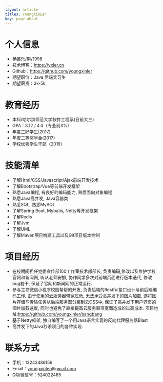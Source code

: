 ```yaml
---
layout: article
titles: YoungXinLer
key: page-about
---
```

# 个人信息
 - 杨鑫乐/男/1998
 - 技术博客：https://yxler.cn
 - Github：https://github.com/youngxinler
 - 期望职位：Java 后端实习生
 - 期望薪资：3k-5k
 
# 教育经历
 - 本科/哈尔滨师范大学软件工程系(目前大三)
 - GPA：3.12 / 4.0（专业前X%)
- 年度三好学生(2017)
- 年度二等奖学金(2017)
- 学校优秀学生干部（2019）

# 技能清单
- 了解Html/CSS/Javascript/Ajax前端开发技术
- 了解Bootstrap/Vue等前端开发框架
- 熟悉Java编程, 有良好的编码能力, 熟悉面向对象编程
- 熟悉Java高并发, Java容器类
- 熟悉SQL, 熟悉MySQL
- 了解Spring Boot, Mybatis, Netty等开发框架
- 了解Redis
- 了解Jvm
- 了解UML
- 了解Maven项目构建工具以及Git项目版本控制

# 项目经历
- 在校期间担任党委宣传部100工作室技术部部长, 负责编码,修改以及维护学校官网和新闻网, 听从老师安排,  协作同学多次对前端页面进行版本迭代, 修改bug若干, 保证了官网和新闻网的正常运行.
- 参与主导微信小程序校园帮帮的开发, 负责后端的Restful接口设计与前后端编码工作, 由于使用的云服务器带宽过低, 无法承受高并发下的图片加载,  遂将图片存储与传输任务从后端服务器分离到云OSS中, 保证了高并发下用户界面的图片加载速度, 同时也避免了直接提高云服务器带宽而造成的过高成本. 项目地址:https://github.com/youngxinler/bangbang
- 基于Netty框架, 独自编写了一个用Java语言实现的反向代理服务器Blast
- 高并发下的Java秒杀项目的各种实现.
# 联系方式
- 手机：13243486159
- Email：youngxinler@gmail.com 
- QQ/微信号：524022485


  
  